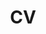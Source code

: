 ---
layout: cv
permalink: /cv/
title: CV
nav: true
nav_order: 4
cv_pdf: riccardo_renzulli_cv.pdf
description: This is a brief summary of my experiences. For the full cv, click on the pdf download button.
toc:
  sidebar: left
---